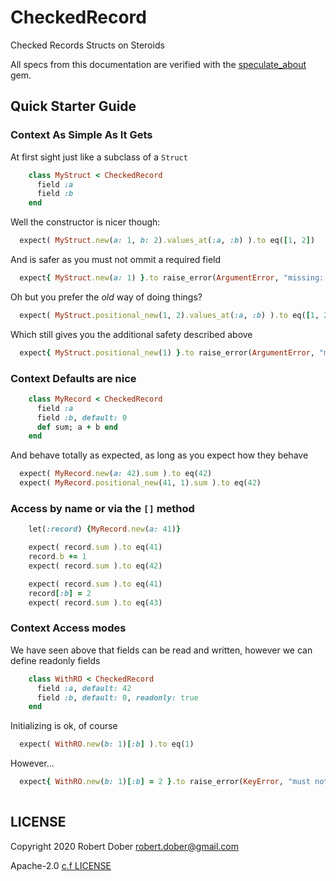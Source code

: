 # CheckedRecord

Checked Records Structs on Steroids

All specs from this documentation are verified with the [speculate_about](https://rubygems.org/gems/speculate_about) gem.

## Quick Starter Guide

### Context As Simple As It Gets

At first sight just like a subclass of a `Struct`

```ruby :include
    class MyStruct < CheckedRecord
      field :a
      field :b
    end
```

Well the constructor is nicer though:

```ruby :example At first sight
  expect( MyStruct.new(a: 1, b: 2).values_at(:a, :b) ).to eq([1, 2])
```

And is safer as you must not ommit a required field

```ruby :example But this wont pass!
  expect{ MyStruct.new(a: 1) }.to raise_error(ArgumentError, "missing: [:b]")

```


Oh but you prefer the _old_ way of doing things?

```ruby :example It's soooo has been
  expect( MyStruct.positional_new(1, 2).values_at(:a, :b) ).to eq([1, 2])
```

Which still gives you the additional safety described above

```ruby :example Still wont pass!
  expect{ MyStruct.positional_new(1) }.to raise_error(ArgumentError, "missing: [:b]")
```

### Context Defaults are nice

```ruby :include
    class MyRecord < CheckedRecord
      field :a
      field :b, default: 0
      def sum; a + b end
    end
```

And behave totally as expected, as long as you expect how they behave

```ruby :example first appearance of defaults (100M years ago as shown by new scientific evidence)
  expect( MyRecord.new(a: 42).sum ).to eq(42)
  expect( MyRecord.positional_new(41, 1).sum ).to eq(42)
```

### Access by name or via the `[]` method

```ruby :include
    let(:record) {MyRecord.new(a: 41)}
```

```ruby :example update by name
    expect( record.sum ).to eq(41)
    record.b += 1
    expect( record.sum ).to eq(42)
```

```ruby :example update by []
    expect( record.sum ).to eq(41)
    record[:b] = 2
    expect( record.sum ).to eq(43)
```

### Context Access modes

We have seen above that fields can be read and written, however we can define readonly fields

```ruby :include
    class WithRO < CheckedRecord 
      field :a, default: 42
      field :b, default: 0, readonly: true
    end
```


Initializing is ok, of course

```ruby :example initialization's ok
  expect( WithRO.new(b: 1)[:b] ).to eq(1) 
```

However...

```ruby :example beware the changes
  expect{ WithRO.new(b: 1)[:b] = 2 }.to raise_error(KeyError, "must not modify readonly field :b")
    
```



## LICENSE

Copyright 2020 Robert Dober robert.dober@gmail.com

Apache-2.0 [c.f LICENSE](LICENSE)




